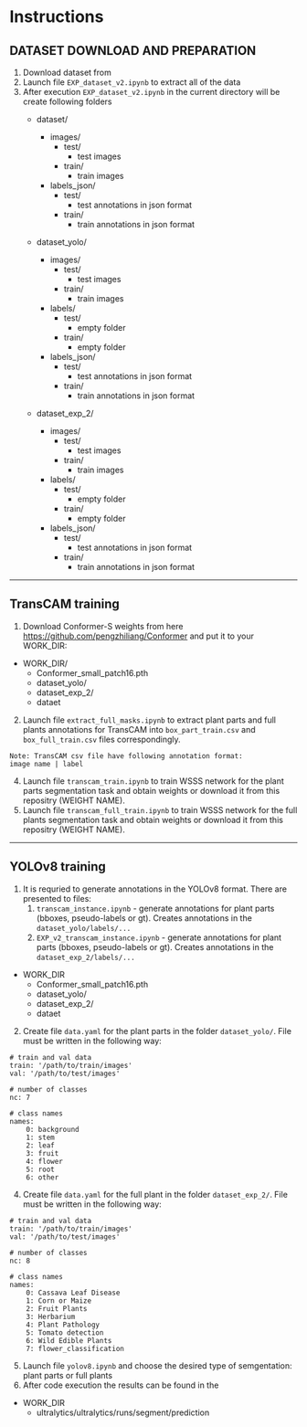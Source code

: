 # Instructions
## DATASET DOWNLOAD AND PREPARATION
1. Download dataset from 
2. Launch file `EXP_dataset_v2.ipynb` to extract all of the data 
3. After execution `EXP_dataset_v2.ipynb` in the current directory will be create following folders
   - dataset/
     - images/
        - test/
          - test images
        - train/
          - train images
     - labels_json/
        - test/
          - test annotations in json format
        - train/
          - train annotations in json format
        
   - dataset_yolo/
     - images/
        - test/
          - test images
        - train/
          - train images
     - labels/
        - test/
          - empty folder
        - train/
          - empty folder
     - labels_json/
        - test/
          - test annotations in json format
        - train/
          - train annotations in json format
        
   - dataset_exp_2/
     - images/
        - test/
          - test images
        - train/
          - train images
     - labels/
        - test/
          - empty folder
        - train/
          - empty folder
     - labels_json/
        - test/
          - test annotations in json format
        - train/
          - train annotations in json format
***

## TransCAM training
1. Download Conformer-S weights from here https://github.com/pengzhiliang/Conformer and put it to your WORK_DIR:
  - WORK_DIR/
    - Conformer_small_patch16.pth
    - dataset_yolo/
    - dataset_exp_2/
    - dataet
2. Launch file `extract_full_masks.ipynb` to extract plant parts and full plants annotations for TransCAM into `box_part_train.csv` and `box_full_train.csv` files correspondingly.
```
Note: TransCAM csv file have following annotation format:
image name | label
```
4. Launch file `transcam_train.ipynb` to train WSSS network for the plant parts segmentation task and obtain weights or download it from this repositry (WEIGHT NAME). 
5. Launch file `transcam_full_train.ipynb` to train WSSS network for the full plants segmentation task and obtain weights or download it from this repositry (WEIGHT NAME).
***

## YOLOv8 training
1. It is requried to generate annotations in the YOLOv8 format. There are presented to files:
   1) `transcam_instance.ipynb` - generate annotations for plant parts (bboxes, pseudo-labels or gt). Creates annotations in the `dataset_yolo/labels/...`
   2) `EXP_v2_transcam_instance.ipynb` - generate annotations for plant parts (bboxes, pseudo-labels or gt). Creates annotations in the `dataset_exp_2/labels/...`
  - WORK_DIR
    - Conformer_small_patch16.pth
    - dataset_yolo/
    - dataset_exp_2/
    - dataet

2. Create file `data.yaml` for the plant parts in the folder `dataset_yolo/`. File must be written in the following way:
```
# train and val data
train: '/path/to/train/images'
val: '/path/to/test/images'

# number of classes
nc: 7

# class names
names:
    0: background
    1: stem
    2: leaf
    3: fruit
    4: flower
    5: root
    6: other
```

4. Create file `data.yaml` for the full plant in the folder `dataset_exp_2/`. File must be written in the following way:
```
# train and val data
train: '/path/to/train/images'
val: '/path/to/test/images'

# number of classes
nc: 8

# class names
names:
    0: Cassava Leaf Disease
    1: Corn or Maize
    2: Fruit Plants
    3: Herbarium
    4: Plant Pathology
    5: Tomato detection
    6: Wild Edible Plants
    7: flower_classification
```
5. Launch file `yolov8.ipynb` and choose the desired type of semgentation: plant parts or full plants
6. After code execution the results can be found in the
  - WORK_DIR
    - ultralytics/ultralytics/runs/segment/prediction
